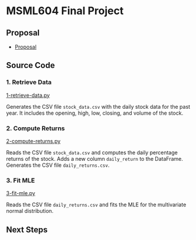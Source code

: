 # MSML604 Final Project

## Proposal

- [Proposal](proposal.md)

## Source Code

### 1. Retrieve Data

[1-retrieve-data.py](source/1-retrieve-data.py)

Generates the CSV file `stock_data.csv` with the daily stock data for the past year. It includes the opening, high, low, closing, and volume of the stock.

### 2. Compute Returns

[2-compute-returns.py](source/2-compute-returns.py)

Reads the CSV file `stock_data.csv` and computes the daily percentage returns of the stock. Adds a new column `daily_return` to the DataFrame. Generates the CSV file `daily_returns.csv`.

### 3. Fit MLE

[3-fit-mle.py](source/3-fit-mle.py)

Reads the CSV file `daily_returns.csv` and fits the MLE for the multivariate normal distribution.

## Next Steps


